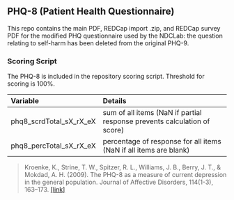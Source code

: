 ## PHQ-8 (Patient Health Questionnaire)

This repo contains the main PDF, REDCap import .zip, and REDCap survey PDF for the modified PHQ questionnaire used by the NDCLab: the question relating to self-harm has been deleted from the original PHQ-9.


### Scoring Script
The PHQ-8 is included in the repository scoring script. Threshold for scoring is 100%. 

| Variable | Details |
| :--  | :--  |
| phq8_scrdTotal_sX_rX_eX | sum of all items (NaN if partial response prevents calculation of score) |
| phq8_percTotal_sX_rX_eX | percentage of response for all items (NaN if all items are blank) |

> Kroenke, K., Strine, T. W., Spitzer, R. L., Williams, J. B., Berry, J. T., & Mokdad, A. H. (2009). The PHQ-8 as a measure of current depression in the general population. Journal of Affective Disorders, 114(1-3), 163–173. [[link]](https://pubmed.ncbi.nlm.nih.gov/18752852/)
